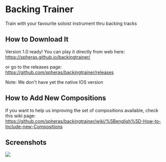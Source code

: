 # Backing Trainer
Train with your favourite soloist instrument thru backing tracks


## How to Download It
Version 1.0 ready!  You can play it directly from web here:
https://spheras.github.io/backingtrainer/

or go to the releases page:
https://github.com/spheras/backingtrainer/releases

Note: We don't have yet the native IOS version

## How to Add New Compositions
If you want to help us improving the set of compositions available, check this wiki page:
https://github.com/spheras/backingtrainer/wiki/%5Benglish%5D-How-to-Include-new-Compositions

## Screenshots
![](https://raw.githubusercontent.com/spheras/backingtrainer/master/etc/captura_1.0.gif)
